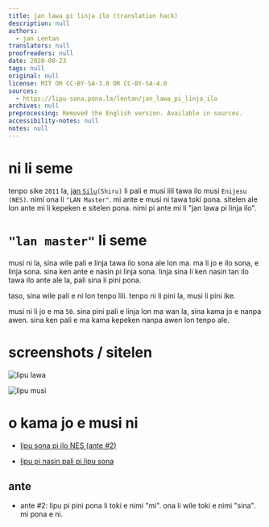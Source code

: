 ```yaml
---
title: jan lawa pi linja ilo (translation hack)
description: null
authors:
  - jan Lentan
translators: null
proofreaders: null
date: 2020-08-23
tags: null
original: null
license: MIT OR CC-BY-SA-3.0 OR CC-BY-SA-4.0
sources:
  - https://lipu-sona.pona.la/lentan/jan_lawa_pi_linja_ilo
archives: null
preprocessing: Removed the English version. Available in sources.
accessibility-notes: null
notes: null
---
```


# ni li seme

tenpo sike `2011` la, [jan `Silu`](http://shiru.untergrund.net)`(Shiru)`
li pali e musi lili tawa ilo musi `Enijesu (NES)`. nimi ona li
`"LAN Master"`. mi ante e
musi ni tawa toki pona.  sitelen ale lon ante mi li kepeken e sitelen pona.
nimi pi ante mi li "jan lawa pi linja ilo".

# `"lan master"` li seme

musi ni la, sina wile pali e linja tawa ilo sona ale lon ma. ma li jo e ilo
sona, e linja sona. sina ken ante e nasin pi linja sona. linja sina li ken
nasin tan ilo tawa ilo ante ale la, pali sina li pini pona.

taso, sina wile pali e ni lon tenpo lili. tenpo ni li pini la, musi li pini
ike.

musi ni li jo e ma `50`. sina pini pali e linja lon ma wan la, sina kama jo e
nanpa awen. sina ken pali e ma kama kepeken nanpa awen lon tenpo ale.

# screenshots / sitelen

![lipu lawa](https://lipu-sona.pona.la/jan_lawa_title.png)

![lipu musi](https://lipu-sona.pona.la/jan_lawa_gameplay.png)

# o kama jo e musi ni

* [lipu sona pi ilo NES (ante #2)](https://lipu-sona.pona.la/jan_lawa.nes)

* [lipu pi nasin pali pi lipu sona](https://lipu-sona.pona.la/jan_lawa_src.tar.gz)

## ante

* ante #2: lipu pi pini pona li toki e nimi "mi". ona li wile toki e nimi
  "sina". mi pona e ni.

